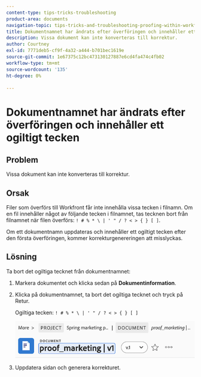 ```yaml
---
content-type: tips-tricks-troubleshooting
product-area: documents
navigation-topic: tips-tricks-and-troubleshooting-proofing-within-workfront
title: Dokumentnamnet har ändrats efter överföringen och innehåller ett ogiltigt tecken
description: Vissa dokument kan inte konverteras till korrektur.
author: Courtney
exl-id: 7771deb5-cf9f-4a32-a444-b701bec1619e
source-git-commit: 1e67375c12bc473130127887e6cd4fa474c4fb02
workflow-type: tm+mt
source-wordcount: '135'
ht-degree: 0%

---
```


# Dokumentnamnet har ändrats efter överföringen och innehåller ett ogiltigt tecken

## Problem

Vissa dokument kan inte konverteras till korrektur.

## Orsak

Filer som överförs till Workfront får inte innehålla vissa tecken i filnamn. Om en fil innehåller något av följande tecken i filnamnet, tas tecknen bort från filnamnet när filen överförs: `! # % * \ | ' " / ? < > { } [ ]`.

Om ett dokumentnamn uppdateras och innehåller ett ogiltigt tecken efter den första överföringen, kommer korrekturgenereringen att misslyckas.

## Lösning

Ta bort det ogiltiga tecknet från dokumentnamnet:

1. Markera dokumentet och klicka sedan på **Dokumentinformation**.
1. Klicka på dokumentnamnet, ta bort det ogiltiga tecknet och tryck på Retur.

   Ogiltiga tecken: `! # % * \ | ' " / ? < > { } [ ]`

   ![Dokumentnamn](assets/doc-name.png)

1. Uppdatera sidan och generera korrekturet.
